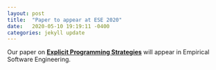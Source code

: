 ```yaml
---
layout: post
title:  "Paper to appear at ESE 2020"
date:   2020-05-10 19:19:11 -0400
categories: jekyll update
---
```

Our paper on [**Explicit Programming Strategies**](https://doi.org/10.1007/s10664-020-09810-1) will appear in Empirical Software Engineering.